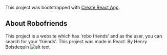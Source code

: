 This project was bootstrapped with [Create React App](https://github.com/facebook/create-react-app).

## About Robofriends
This project is a website which has 'robo friends' and as the user, you can search for your 'friends'. This project was made in React. By Henry Boisdequin
![alt text](https://user-images.githubusercontent.com/65845077/88538949-e6a68580-d02d-11ea-8c72-c8ecbee214a9.png)
